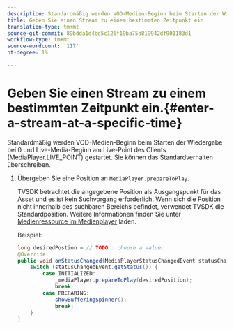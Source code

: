 ```yaml
---
description: Standardmäßig werden VOD-Medien-Beginn beim Starten der Wiedergabe bei 0 und Live-Media-Beginn am Live-Point des Clients (MediaPlayer.LIVE_POINT) gestartet. Sie können das Standardverhalten überschreiben.
title: Geben Sie einen Stream zu einem bestimmten Zeitpunkt ein
translation-type: tm+mt
source-git-commit: 89bdda1d4bd5c126f19ba75a819942df901183d1
workflow-type: tm+mt
source-wordcount: '117'
ht-degree: 1%

---
```



# Geben Sie einen Stream zu einem bestimmten Zeitpunkt ein.{#enter-a-stream-at-a-specific-time}

Standardmäßig werden VOD-Medien-Beginn beim Starten der Wiedergabe bei 0 und Live-Media-Beginn am Live-Point des Clients (MediaPlayer.LIVE_POINT) gestartet. Sie können das Standardverhalten überschreiben.

1. Übergeben Sie eine Position an `MediaPlayer.prepareToPlay`.

   TVSDK betrachtet die angegebene Position als Ausgangspunkt für das Asset und es ist kein Suchvorgang erforderlich. Wenn sich die Position nicht innerhalb des suchbaren Bereichs befindet, verwendet TVSDK die Standardposition. Weitere Informationen finden Sie unter [Medienressource im Medienplayer](../../../tvsdk-3x-android-prog/android-3x-content-playback-options-android2/mediaplayer-initialize-for-video/android-3x-media-resource-load.md) laden.

   Beispiel:

   ```java
   long desiredPostion = // TODO : choose a value; 
   @Override 
   public void onStatusChanged(MediaPlayerStatusChangedEvent statusChangedEvent) {   
       switch (statusChangedEvent.getStatus()) { 
           case INITIALIZED: 
               _mediaPlayer.prepareToPlay(desiredPosition); 
               break; 
           case PREPARING: 
               showBufferingSpinner(); 
               break; 
       } 
   }
   ```
